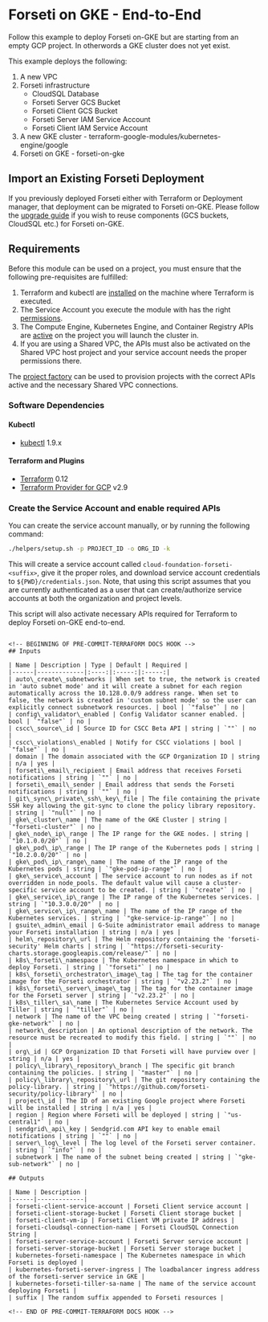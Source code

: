 # Forseti on GKE - End-to-End
Follow this example to deploy Forseti on-GKE but are starting from an empty GCP project.  In otherwords a GKE cluster does not yet exist.

This example deploys the following:
1. A new VPC
2. Forseti infrastructure
   * CloudSQL Database
   * Forseti Server GCS Bucket
   * Forseti Client GCS Bucket
   * Forseti Server IAM Service Account
   * Forseti Client IAM Service Account
3. A new GKE cluster - terraform-google-modules/kubernetes-engine/google
4. Forseti on GKE - forseti-on-gke

## Import an Existing Forseti Deployment
If you previously deployed Forseti either with Terraform or Deployment manager, that deployment can be migrated to Forseti on-GKE.  Please follow the [upgrade guide](../../docs/upgrading_to_v5.0.md) if you wish to reuse components (GCS buckets, CloudSQL etc.) for Forseti on-GKE.

## Requirements

Before this module can be used on a project, you must ensure that the following pre-requisites are fulfilled:

1. Terraform and kubectl are [installed](#software-dependencies) on the machine where Terraform is executed.
2. The Service Account you execute the module with has the right [permissions](#configure-a-service-account).
3. The Compute Engine, Kubernetes Engine, and Container Registry APIs are [active](#enable-apis) on the project you will launch the cluster in.
4. If you are using a Shared VPC, the APIs must also be activated on the Shared VPC host project and your service account needs the proper permissions there.

The [project factory](https://github.com/terraform-google-modules/terraform-google-project-factory) can be used to provision projects with the correct APIs active and the necessary Shared VPC connections.

### Software Dependencies
#### Kubectl
- [kubectl](https://github.com/kubernetes/kubernetes/releases) 1.9.x
#### Terraform and Plugins
- [Terraform](https://www.terraform.io/downloads.html) 0.12
- [Terraform Provider for GCP](https://www.terraform.io/docs/providers/google/index.html) v2.9

### Create the Service Account and enable required APIs
You can create the service account manually, or by running the following command:

```bash
./helpers/setup.sh -p PROJECT_ID -o ORG_ID -k
```

This will create a service account called `cloud-foundation-forseti-<suffix>`,
give it the proper roles, and download service account credentials to
`${PWD}/credentials.json`. Note, that using this script assumes that you are
currently authenticated as a user that can create/authorize service accounts at
both the organization and project levels.

This script will also activate necessary APIs required for Terraform to deploy Forseti on-GKE end-to-end.
```

<!-- BEGINNING OF PRE-COMMIT-TERRAFORM DOCS HOOK -->
## Inputs

| Name | Description | Type | Default | Required |
|------|-------------|:----:|:-----:|:-----:|
| auto\_create\_subnetworks | When set to true, the network is created in 'auto subnet mode' and it will create a subnet for each region automatically across the 10.128.0.0/9 address range. When set to false, the network is created in 'custom subnet mode' so the user can explicitly connect subnetwork resources. | bool | `"false"` | no |
| config\_validator\_enabled | Config Validator scanner enabled. | bool | `"false"` | no |
| cscc\_source\_id | Source ID for CSCC Beta API | string | `""` | no |
| cscc\_violations\_enabled | Notify for CSCC violations | bool | `"false"` | no |
| domain | The domain associated with the GCP Organization ID | string | n/a | yes |
| forseti\_email\_recipient | Email address that receives Forseti notifications | string | `""` | no |
| forseti\_email\_sender | Email address that sends the Forseti notifications | string | `""` | no |
| git\_sync\_private\_ssh\_key\_file | The file containing the private SSH key allowing the git-sync to clone the policy library repository. | string | `"null"` | no |
| gke\_cluster\_name | The name of the GKE Cluster | string | `"forseti-cluster"` | no |
| gke\_node\_ip\_range | The IP range for the GKE nodes. | string | `"10.1.0.0/20"` | no |
| gke\_pod\_ip\_range | The IP range of the Kubernetes pods | string | `"10.2.0.0/20"` | no |
| gke\_pod\_ip\_range\_name | The name of the IP range of the Kubernetes pods | string | `"gke-pod-ip-range"` | no |
| gke\_service\_account | The service account to run nodes as if not overridden in node_pools. The default value will cause a cluster-specific service account to be created. | string | `"create"` | no |
| gke\_service\_ip\_range | The IP range of the Kubernetes services. | string | `"10.3.0.0/20"` | no |
| gke\_service\_ip\_range\_name | The name of the IP range of the Kubernetes services. | string | `"gke-service-ip-range"` | no |
| gsuite\_admin\_email | G-Suite administrator email address to manage your Forseti installation | string | n/a | yes |
| helm\_repository\_url | The Helm repository containing the 'forseti-security' Helm charts | string | `"https://forseti-security-charts.storage.googleapis.com/release/"` | no |
| k8s\_forseti\_namespace | The Kubernetes namespace in which to deploy Forseti. | string | `"forseti"` | no |
| k8s\_forseti\_orchestrator\_image\_tag | The tag for the container image for the Forseti orchestrator | string | `"v2.23.2"` | no |
| k8s\_forseti\_server\_image\_tag | The tag for the container image for the Forseti server | string | `"v2.23.2"` | no |
| k8s\_tiller\_sa\_name | The Kubernetes Service Account used by Tiller | string | `"tiller"` | no |
| network | The name of the VPC being created | string | `"forseti-gke-network"` | no |
| network\_description | An optional description of the network. The resource must be recreated to modify this field. | string | `""` | no |
| org\_id | GCP Organization ID that Forseti will have purview over | string | n/a | yes |
| policy\_library\_repository\_branch | The specific git branch containing the policies. | string | `"master"` | no |
| policy\_library\_repository\_url | The git repository containing the policy-library. | string | `"https://github.com/forseti-security/policy-library"` | no |
| project\_id | The ID of an existing Google project where Forseti will be installed | string | n/a | yes |
| region | Region where Forseti will be deployed | string | `"us-central1"` | no |
| sendgrid\_api\_key | Sendgrid.com API key to enable email notifications | string | `""` | no |
| server\_log\_level | The log level of the Forseti server container. | string | `"info"` | no |
| subnetwork | The name of the subnet being created | string | `"gke-sub-network"` | no |

## Outputs

| Name | Description |
|------|-------------|
| forseti-client-service-account | Forseti Client service account |
| forseti-client-storage-bucket | Forseti Client storage bucket |
| forseti-client-vm-ip | Forseti Client VM private IP address |
| forseti-cloudsql-connection-name | Forseti CloudSQL Connection String |
| forseti-server-service-account | Forseti Server service account |
| forseti-server-storage-bucket | Forseti Server storage bucket |
| kubernetes-forseti-namespace | The Kubernetes namespace in which Forseti is deployed |
| kubernetes-forseti-server-ingress | The loadbalancer ingress address of the forseti-server service in GKE |
| kubernetes-forseti-tiller-sa-name | The name of the service account deploying Forseti |
| suffix | The random suffix appended to Forseti resources |

<!-- END OF PRE-COMMIT-TERRAFORM DOCS HOOK -->

